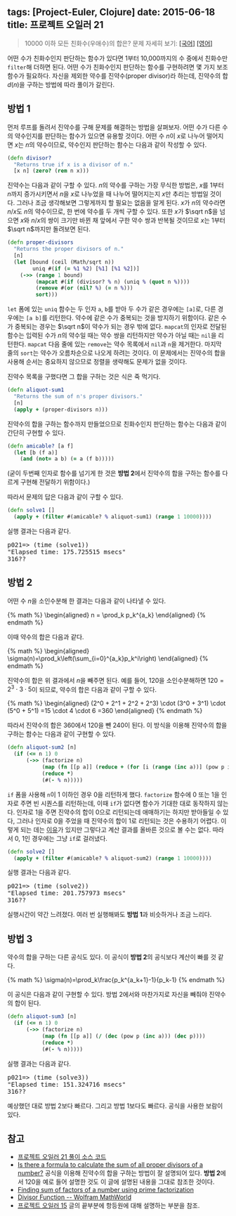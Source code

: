 tags: [Project-Euler, Clojure]
date: 2015-06-18
title: 프로젝트 오일러 21
---
> 10000 이하 모든 친화수(우애수)의 합은?
> 문제 자세히 보기: [[국어]](http://euler.synap.co.kr/prob_detail.php?id=21) [[영어]](https://projecteuler.net/problem=21)

어떤 수가 친화수인지 판단하는 함수가 있다면 1부터 10,000까지의 수 중에서 친화수만 `filter`해 더하면 된다. 어떤 수가 친화수인지 판단하는 함수를 구현하려면 몇 가지 보조 함수가 필요하다. 자신을 제외한 약수를 진약수(proper divisor)라 하는데, 진약수의 합 $d(n)$을 구하는 방법에 따라 풀이가 갈린다.<!--more-->

## 방법 1
먼저 루프를 돌려서 진약수를 구해 문제를 해결하는 방법을 살펴보자. 어떤 수가 다른 수의 약수인지를 판단하는 함수가 있으면 유용할 것이다. 어떤 수 $n$이 $x$로 나누어 떨어지면 $x$는 $n$의 약수이므로, 약수인지 판단하는 함수는 다음과 같이 작성할 수 있다.

```clojure
(defn divisor?
  "Returns true if x is a divisor of n."
  [x n] (zero? (rem n x)))
```

진약수는 다음과 같이 구할 수 있다. $n$의 약수를 구하는 가장 무식한 방법은, $x$를 1부터 $n$까지 증가시키면서 $n$을 $x$로 나누었을 때 나누어 떨어지는지 $x$만 추리는 방법일 것이다. 그러나 조금 생각해보면 그렇게까지 할 필요는 없음을 알게 된다. $x$가 $n$의 약수라면 $n/x$도 $n$의 약수이므로, 한 번에 약수를 두 개씩 구할 수 있다. 또한 $x$가 $\sqrt n$을 넘으면 $x$와 $n/x$의 쌍이 크기만 바뀐 채 앞에서 구한 약수 쌍과 반복될 것이므로 $x$는 1부터 $\sqrt n$까지만 돌려보면 된다.

```clojure
(defn proper-divisors
  "Returns the proper divisors of n."
  [n]
  (let [bound (ceil (Math/sqrt n))
        uniq #(if (= %1 %2) [%1] [%1 %2])]
    (->> (range 1 bound)
         (mapcat #(if (divisor? % n) (uniq % (quot n %))))
         (remove #(or (nil? %) (= n %)))
         sort)))
```

`let` 폼에 있는 `uniq` 함수는 두 인자 `a`, `b`를 받아 두 수가 같은 경우에는 `[a]`로, 다른 경우에는 `[a b]`를 리턴한다. 약수에 같은 수가 중복되는 것을 방지하기 위함이다. 같은 수가 중복되는 경우는 $\sqrt n$이 약수가 되는 경우 밖에 없다. `mapcat`의 인자로 전달된 함수는 입력된 수가 $n$의 약수일 때는 약수 쌍을 리턴하지만 약수가 아닐 때는 `nil`을 리턴한다. `mapcat` 다음 줄에 있는 `remove`는 약수 목록에서 `nil`과 `n`을 제거한다. 마지막 줄의 `sort`는 약수가 오름차순으로 나오게 하려는 것이다. 이 문제에서는 진약수의 합을 사용해 순서는 중요하지 않으므로 정렬을 생략해도 문제가 없을 것이다.

진약수 목록을 구했다면 그 합을 구하는 것은 식은 죽 먹기다.

```clojure
(defn aliquot-sum1
  "Returns the sum of n's proper divisors."
  [n]
  (apply + (proper-divisors n)))
```

진약수의 합을 구하는 함수까지 만들었으므로 친화수인지 판단하는 함수는 다음과 같이 간단히 구현할 수 있다.

```clojure
(defn amicable? [a f]
  (let [b (f a)]
    (and (not= a b) (= a (f b)))))
```

(굳이 두번째 인자로 함수를 넘기게 한 것은 **방법 2**에서 진약수의 합을 구하는 함수를 다르게 구현해 전달하기 위함이다.)

따라서 문제의 답은 다음과 같이 구할 수 있다.

```clojure
(defn solve1 []
  (apply + (filter #(amicable? % aliquot-sum1) (range 1 10000))))
```

실행 결과는 다음과 같다.
<pre class="console">p021=> (time (solve1))
"Elapsed time: 175.725515 msecs"
316??
</pre>

## 방법 2
어떤 수 $n$을 소인수분해 한 결과는 다음과 같이 나타낼 수 있다.

{% math %}
\begin{aligned}
n = \prod_k p_k^{a_k}
\end{aligned}
{% endmath %}

이때 약수의 합은 다음과 같다.

{% math %}
\begin{aligned}
\sigma(n)=\prod_k\left(\sum_{i=0}^{a_k}p_k^i\right)
\end{aligned}
{% endmath %}

진약수의 합은 위 결과에서 $n$을 빼주면 된다. 예를 들어, 120을 소인수분해하면 $120=2^3 \cdot 3 \cdot 5$이 되므로, 약수의 합은 다음과 같이 구할 수 있다.

{% math %}
\begin{aligned}
(2^0 + 2^1 + 2^2 + 2^3) \cdot (3^0 + 3^1) \cdot (5^0 + 5^1) =15 \cdot 4 \cdot 6 =360
\end{aligned}
{% endmath %}

따라서 진약수의 합은 360에서 120을 뺀 240이 된다. 이 방식을 이용해 진약수의 합을 구하는 함수는 다음과 같이 구현할 수 있다.

```clojure
(defn aliquot-sum2 [n]
  (if (<= n 1) 0
      (->> (factorize n)
           (map (fn [[p a]] (reduce + (for [i (range (inc a))] (pow p i)))))
           (reduce *)
           (#(- % n)))))
```

`if` 폼을 사용해 `n`이 1 이하인 경우 0을 리턴하게 했다. `factorize` 함수에 0 또는 1을 인자로 주면 빈 시퀀스를 리턴하는데, 이때 `if`가 없다면 함수가 기대한 대로 동작하지 않는다. 인자로 1을 주면 진약수의 합이 0으로 리턴되는데 애매하기는 하지만 받아들일 수 있다, 그러나 인자로 0을 주었을 때 진약수의 합이 1로 리턴되는 것은 수용하기 어렵다. 이렇게 되는 데는 [이유](/2015/project-euler-015/)가 있지만 그렇다고 계산 결과를 올바른 것으로 볼 수는 없다. 따라서 0, 1인 경우에는 그냥 `if`로 걸러냈다.

```clojure
(defn solve2 []
  (apply + (filter #(amicable? % aliquot-sum2) (range 1 10000))))
```

실행 결과는 다음과 같다.

<pre class="console">p021=> (time (solve2))
"Elapsed time: 201.757973 msecs"
316??
</pre>

실행시간이 약간 느려졌다. 여러 번 실행해봐도 **방법 1**과 비슷하거나 조금 느리다.

## 방법 3
약수의 합을 구하는 다른 공식도 있다. 이 공식이 **방법 2**의 공식보다 계산이 빠를 것 같다.

{% math %}
\sigma(n)=\prod_k\frac{p_k^{a_k+1}-1}{p_k-1}
{% endmath %}

이 공식은 다음과 같이 구현할 수 있다. 방법 2에서와 마찬가지로 자신을 빼줘야 진약수의 합이 된다.

```clojure
(defn aliquot-sum3 [n]
  (if (<= n 1) 0
      (->> (factorize n)
           (map (fn [[p a]] (/ (dec (pow p (inc a))) (dec p))))
           (reduce *)
           (#(- % n)))))
```

실행 결과는 다음과 같다.
<pre class="console">p021=> (time (solve3))
"Elapsed time: 151.324716 msecs"
316??
</pre>

예상했던 대로 방법 2보다 빠르다. 그리고 방법 1보다도 빠르다. 공식을 사용한 보람이 있다.

## 참고
* [프로젝트 오일러 21 풀이 소스 코드](https://github.com/ntalbs/euler/blob/master/src/p021.clj)
* [Is there a formula to calculate the sum of all proper divisors of a number?](http://math.stackexchange.com/questions/22721/is-there-a-formula-to-calculate-the-sum-of-all-proper-divisors-of-a-number)
공식을 이용해 진약수의 합을 구하는 방법이 잘 설명되어 있다. **방법 2**에서 120을 예로 들어 설명한 것도 이 글에 설명된 내용을 그대로 참조한 것이다.
* [Finding sum of factors of a number using prime factorization](http://math.stackexchange.com/questions/163245/finding-sum-of-factors-of-a-number-using-prime-factorization)
* [Divisor Function -- Wolfram MathWorld](http://mathworld.wolfram.com/DivisorFunction.html)
* [프로젝트 오일러 15](/2015/project-euler-015/)
글의 끝부분에 항등원에 대해 설명하는 부분을 참조.
